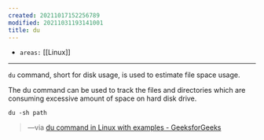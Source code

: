 ```yaml
---
created: 20211017152256789
modified: 20211031193141001
title: du
---
```


- `areas:` [[Linux]]

---

`du` command, short for disk usage, is used to estimate file space usage.

The du command can be used to track the files and directories which are consuming excessive amount of space on hard disk drive.

`du -sh path`

> —via [du command in Linux with examples - GeeksforGeeks](https://www.geeksforgeeks.org/du-command-linux-examples/)
